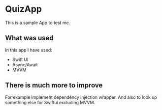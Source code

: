 # QuizApp

This is a sample App to test me. 

## What was used

In this app I have used: 
* Swift UI
* Async/Await
* MVVM

## There is much more to improve

For example implement dependency injection wrapper. And also to look up something else for Swiftui excluding MVVM.